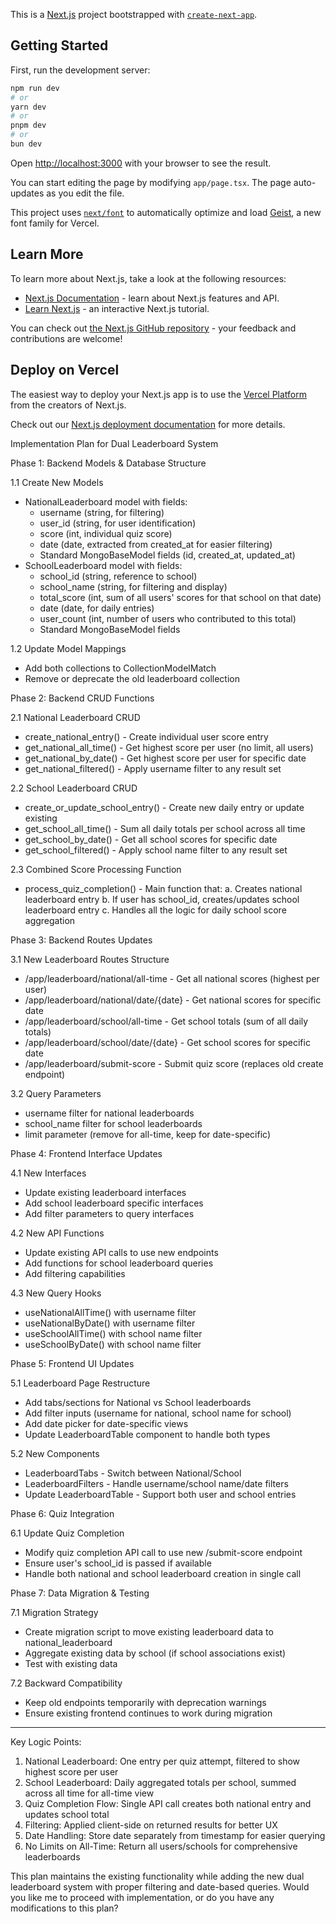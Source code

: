 This is a [Next.js](https://nextjs.org) project bootstrapped with [`create-next-app`](https://nextjs.org/docs/app/api-reference/cli/create-next-app).

## Getting Started

First, run the development server:

```bash
npm run dev
# or
yarn dev
# or
pnpm dev
# or
bun dev
```

Open [http://localhost:3000](http://localhost:3000) with your browser to see the result.

You can start editing the page by modifying `app/page.tsx`. The page auto-updates as you edit the file.

This project uses [`next/font`](https://nextjs.org/docs/app/building-your-application/optimizing/fonts) to automatically optimize and load [Geist](https://vercel.com/font), a new font family for Vercel.

## Learn More

To learn more about Next.js, take a look at the following resources:

- [Next.js Documentation](https://nextjs.org/docs) - learn about Next.js features and API.
- [Learn Next.js](https://nextjs.org/learn) - an interactive Next.js tutorial.

You can check out [the Next.js GitHub repository](https://github.com/vercel/next.js) - your feedback and contributions are welcome!

## Deploy on Vercel

The easiest way to deploy your Next.js app is to use the [Vercel Platform](https://vercel.com/new?utm_medium=default-template&filter=next.js&utm_source=create-next-app&utm_campaign=create-next-app-readme) from the creators of Next.js.

Check out our [Next.js deployment documentation](https://nextjs.org/docs/app/building-your-application/deploying) for more details.

Implementation Plan for Dual Leaderboard System

  Phase 1: Backend Models & Database Structure

  1.1 Create New Models

  - NationalLeaderboard model with fields:
    - username (string, for filtering)
    - user_id (string, for user identification)
    - score (int, individual quiz score)
    - date (date, extracted from created_at for easier filtering)
    - Standard MongoBaseModel fields (id, created_at, updated_at)
  - SchoolLeaderboard model with fields:
    - school_id (string, reference to school)
    - school_name (string, for filtering and display)
    - total_score (int, sum of all users' scores for that school on that date)
    - date (date, for daily entries)
    - user_count (int, number of users who contributed to this total)
    - Standard MongoBaseModel fields

  1.2 Update Model Mappings

  - Add both collections to CollectionModelMatch
  - Remove or deprecate the old leaderboard collection

  Phase 2: Backend CRUD Functions

  2.1 National Leaderboard CRUD

  - create_national_entry() - Create individual user score entry
  - get_national_all_time() - Get highest score per user (no limit, all users)
  - get_national_by_date() - Get highest score per user for specific date
  - get_national_filtered() - Apply username filter to any result set

  2.2 School Leaderboard CRUD

  - create_or_update_school_entry() - Create new daily entry or update existing
  - get_school_all_time() - Sum all daily totals per school across all time
  - get_school_by_date() - Get all school scores for specific date
  - get_school_filtered() - Apply school name filter to any result set

  2.3 Combined Score Processing Function

  - process_quiz_completion() - Main function that:
    a. Creates national leaderboard entry
    b. If user has school_id, creates/updates school leaderboard entry
    c. Handles all the logic for daily school score aggregation

  Phase 3: Backend Routes Updates

  3.1 New Leaderboard Routes Structure

  - /app/leaderboard/national/all-time - Get all national scores (highest per user)
  - /app/leaderboard/national/date/{date} - Get national scores for specific date
  - /app/leaderboard/school/all-time - Get school totals (sum of all daily totals)
  - /app/leaderboard/school/date/{date} - Get school scores for specific date
  - /app/leaderboard/submit-score - Submit quiz score (replaces old create endpoint)

  3.2 Query Parameters

  - username filter for national leaderboards
  - school_name filter for school leaderboards
  - limit parameter (remove for all-time, keep for date-specific)

  Phase 4: Frontend Interface Updates

  4.1 New Interfaces

  - Update existing leaderboard interfaces
  - Add school leaderboard specific interfaces
  - Add filter parameters to query interfaces

  4.2 New API Functions

  - Update existing API calls to use new endpoints
  - Add functions for school leaderboard queries
  - Add filtering capabilities

  4.3 New Query Hooks

  - useNationalAllTime() with username filter
  - useNationalByDate() with username filter
  - useSchoolAllTime() with school name filter
  - useSchoolByDate() with school name filter

  Phase 5: Frontend UI Updates

  5.1 Leaderboard Page Restructure

  - Add tabs/sections for National vs School leaderboards
  - Add filter inputs (username for national, school name for school)
  - Add date picker for date-specific views
  - Update LeaderboardTable component to handle both types

  5.2 New Components

  - LeaderboardTabs - Switch between National/School
  - LeaderboardFilters - Handle username/school name/date filters
  - Update LeaderboardTable - Support both user and school entries

  Phase 6: Quiz Integration

  6.1 Update Quiz Completion

  - Modify quiz completion API call to use new /submit-score endpoint
  - Ensure user's school_id is passed if available
  - Handle both national and school leaderboard creation in single call

  Phase 7: Data Migration & Testing

  7.1 Migration Strategy

  - Create migration script to move existing leaderboard data to national_leaderboard
  - Aggregate existing data by school (if school associations exist)
  - Test with existing data

  7.2 Backward Compatibility

  - Keep old endpoints temporarily with deprecation warnings
  - Ensure existing frontend continues to work during migration

  ---
  Key Logic Points:

  1. National Leaderboard: One entry per quiz attempt, filtered to show highest score per user
  2. School Leaderboard: Daily aggregated totals per school, summed across all time for all-time view
  3. Quiz Completion Flow: Single API call creates both national entry and updates school total
  4. Filtering: Applied client-side on returned results for better UX
  5. Date Handling: Store date separately from timestamp for easier querying
  6. No Limits on All-Time: Return all users/schools for comprehensive leaderboards

  This plan maintains the existing functionality while adding the new dual leaderboard system with proper filtering
   and date-based queries. Would you like me to proceed with implementation, or do you have any modifications to
  this plan?